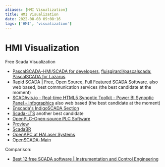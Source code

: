 ```yaml
---
aliases: [HMI Visualization]
title: HMI Visualization
date: 2022-08-08 09:08:16
tags: ['HMI', 'visualization']
---
```


# HMI Visualization

Free Scada Visualization

- [PascalSCADA–HMI/SCADA for developers](https://www.pascalscada.com/), [fluisgirardi/pascalscada: PascalSCADA for Lazarus](https://github.com/fluisgirardi/pascalscada)
- [Rapid SCADA | Free, Open Source, Full Featured SCADA Software](https://rapidscada.org/). also web based, best communication services (the best candidate at the moment)
- [SCADAvis.io - Real-time HTML5 Synoptic Toolkit - Power BI Synoptic Panel - Infographics](https://scadavis.io/) also web based (the best candidate at the moment)
- [Enscada's IndigoSCADA Section](http://www.enscada.com/a7khg9/IndigoSCADA.html)
- [Scada-LTS](http://scada-lts.org/#page-top) another best candidate
- [OpenPLC–Open-source PLC Software](https://openplcproject.com/)
- [Proview](http://www.proview.se/v3/)
- [ScadaBR](http://www.scadabr.com.br/)
- [OpenAPC at HALaser Systems](https://halaser.eu/download.php)
- [OpenSCADA: Main](http://oscada.org/main/)

Comparison:

- [Best 12 free SCADA software | Instrumentation and Control Engineering](https://automationforum.co/best-12-free-scada-software/)
